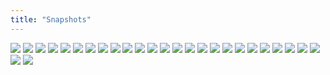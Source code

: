 ```yaml
---
title: "Snapshots"
---
```

![](/photos/23.jpg)
![](/photos/14.jpeg)
![](/photos/1.jpg)
![](/photos/10.png)
![](/photos/9.png)
![](/photos/7.jpeg)
![](/photos/2.png)
![](/photos/3.jpeg)
![](/photos/6.jpg)
![](/photos/13.jpeg)
![](/photos/8.jpg)
![](/photos/22.jpeg)
![](/photos/27.jpeg)
![](/photos/20.jpeg)
![](/photos/16.jpeg)
![](/photos/17.jpeg)
![](/photos/25.jpeg)
![](/photos/11.jpg)
![](/photos/5.jpeg)
![](/photos/24.jpeg)
![](/photos/18.jpeg)
![](/photos/19.jpeg)
![](/photos/26.jpeg)
![](/photos/29.jpeg)
![](/photos/15.jpeg)
![](/photos/21.jpeg)
![](/photos/28.jpeg)



